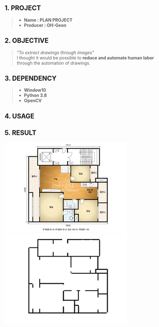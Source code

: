 ## 1. PROJECT
> * **Name : PLAN PROJECT**     
> * **Producer : OH-Geon** 

## 2. OBJECTIVE
> *"To extract drawings through images"*    
> I thought it would be possible to **reduce and automate human labor**     
> through the automation of drawings.

## 3. DEPENDENCY
> * **Window10**      
> * **Python 3.8**    
> * **OpenCV**    

## 4. USAGE
> 
>
>

## 5. RESULT
<img src = "https://github.com/geon-oh/PLAN-project/blob/master/results/plan.jpg" width = "400">
<img src = "https://github.com/geon-oh/PLAN-project/blob/master/results/FINAL.jpg" width = "400">

